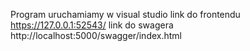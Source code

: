 Program uruchamiamy w visual studio 
link do frontendu https://127.0.0.1:52543/
link do swagera http://localhost:5000/swagger/index.html
